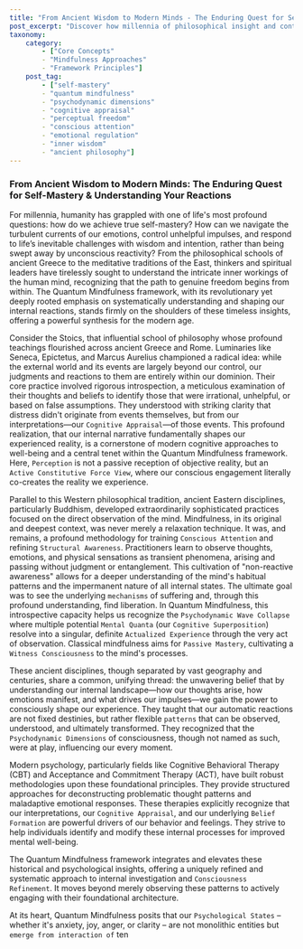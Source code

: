 ```yaml
---
title: "From Ancient Wisdom to Modern Minds - The Enduring Quest for Self-Mastery & Understanding Your Reactions"
post_excerpt: "Discover how millennia of philosophical insight and contemplative practice converge in the Quantum Mindfulness framework, offering a systematic approach to understanding and transforming your internal reactions. This post explores how ancient wisdom traditions laid the groundwork for modern psychological understanding, culminating in Quantum Mindfulness's unique path to true self-mastery and intentional living."
taxonomy:
    category:
        - ["Core Concepts"
        - "Mindfulness Approaches"
        - "Framework Principles"]
    post_tag:
        - ["self-mastery"
        - "quantum mindfulness"
        - "psychodynamic dimensions"
        - "cognitive appraisal"
        - "perceptual freedom"
        - "conscious attention"
        - "emotional regulation"
        - "inner wisdom"
        - "ancient philosophy"]
---
```

### From Ancient Wisdom to Modern Minds: The Enduring Quest for Self-Mastery & Understanding Your Reactions

For millennia, humanity has grappled with one of life's most profound questions: how do we achieve true self-mastery? How can we navigate the turbulent currents of our emotions, control unhelpful impulses, and respond to life’s inevitable challenges with wisdom and intention, rather than being swept away by unconscious reactivity? From the philosophical schools of ancient Greece to the meditative traditions of the East, thinkers and spiritual leaders have tirelessly sought to understand the intricate inner workings of the human mind, recognizing that the path to genuine freedom begins from within. The Quantum Mindfulness framework, with its revolutionary yet deeply rooted emphasis on systematically understanding and shaping our internal reactions, stands firmly on the shoulders of these timeless insights, offering a powerful synthesis for the modern age.

Consider the Stoics, that influential school of philosophy whose profound teachings flourished across ancient Greece and Rome. Luminaries like Seneca, Epictetus, and Marcus Aurelius championed a radical idea: while the external world and its events are largely beyond our control, our judgments and reactions to them are entirely within our dominion. Their core practice involved rigorous introspection, a meticulous examination of their thoughts and beliefs to identify those that were irrational, unhelpful, or based on false assumptions. They understood with striking clarity that distress didn't originate from events themselves, but from our interpretations—our `Cognitive Appraisal`—of those events. This profound realization, that our internal narrative fundamentally shapes our experienced reality, is a cornerstone of modern cognitive approaches to well-being and a central tenet within the Quantum Mindfulness framework. Here, `Perception` is not a passive reception of objective reality, but an `Active Constitutive Force View`, where our conscious engagement literally co-creates the reality we experience.

Parallel to this Western philosophical tradition, ancient Eastern disciplines, particularly Buddhism, developed extraordinarily sophisticated practices focused on the direct observation of the mind. Mindfulness, in its original and deepest context, was never merely a relaxation technique. It was, and remains, a profound methodology for training `Conscious Attention` and refining `Structural Awareness`. Practitioners learn to observe thoughts, emotions, and physical sensations as transient phenomena, arising and passing without judgment or entanglement. This cultivation of "non-reactive awareness" allows for a deeper understanding of the mind's habitual patterns and the impermanent nature of all internal states. The ultimate goal was to see the underlying `mechanisms` of suffering and, through this profound understanding, find liberation. In Quantum Mindfulness, this introspective capacity helps us recognize the `Psychodynamic Wave Collapse` where multiple potential `Mental Quanta` (our `Cognitive Superposition`) resolve into a singular, definite `Actualized Experience` through the very act of observation. Classical mindfulness aims for `Passive Mastery`, cultivating a `Witness Consciousness` to the mind's processes.

These ancient disciplines, though separated by vast geography and centuries, share a common, unifying thread: the unwavering belief that by understanding our internal landscape—how our thoughts arise, how emotions manifest, and what drives our impulses—we gain the power to consciously shape our experience. They taught that our automatic reactions are not fixed destinies, but rather flexible `patterns` that can be observed, understood, and ultimately transformed. They recognized that the `Psychodynamic Dimensions` of consciousness, though not named as such, were at play, influencing our every moment.

Modern psychology, particularly fields like Cognitive Behavioral Therapy (CBT) and Acceptance and Commitment Therapy (ACT), have built robust methodologies upon these foundational principles. They provide structured approaches for deconstructing problematic thought patterns and maladaptive emotional responses. These therapies explicitly recognize that our interpretations, our `Cognitive Appraisal`, and our underlying `Belief Formation` are powerful drivers of our behavior and feelings. They strive to help individuals identify and modify these internal processes for improved mental well-being.

The Quantum Mindfulness framework integrates and elevates these historical and psychological insights, offering a uniquely refined and systematic approach to internal investigation and `Consciousness Refinement`. It moves beyond merely observing these patterns to actively engaging with their foundational architecture.

At its heart, Quantum Mindfulness posits that our `Psychological States` – whether it's anxiety, joy, anger, or clarity – are not monolithic entities but `emerge from interaction of` ten
